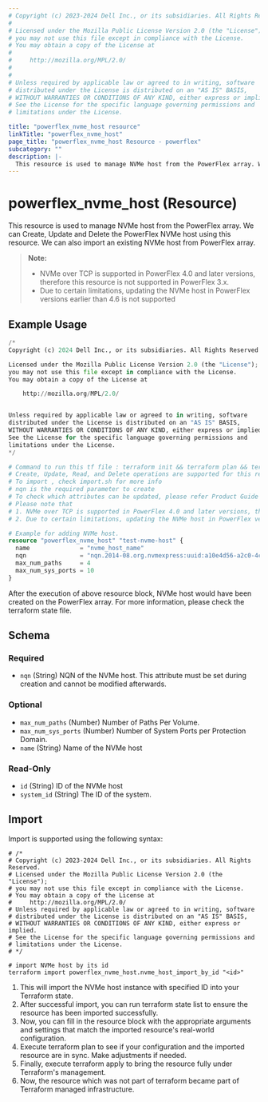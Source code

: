 ```yaml
---
# Copyright (c) 2023-2024 Dell Inc., or its subsidiaries. All Rights Reserved.
# 
# Licensed under the Mozilla Public License Version 2.0 (the "License");
# you may not use this file except in compliance with the License.
# You may obtain a copy of the License at
# 
#     http://mozilla.org/MPL/2.0/
# 
# 
# Unless required by applicable law or agreed to in writing, software
# distributed under the License is distributed on an "AS IS" BASIS,
# WITHOUT WARRANTIES OR CONDITIONS OF ANY KIND, either express or implied.
# See the License for the specific language governing permissions and
# limitations under the License.

title: "powerflex_nvme_host resource"
linkTitle: "powerflex_nvme_host"
page_title: "powerflex_nvme_host Resource - powerflex"
subcategory: ""
description: |-
  This resource is used to manage NVMe host from the PowerFlex array. We can Create, Update and Delete the PowerFlex NVMe host using this resource. We can also import an existing NVMe host from PowerFlex array.
---
```


# powerflex_nvme_host (Resource)

This resource is used to manage NVMe host from the PowerFlex array. We can Create, Update and Delete the PowerFlex NVMe host using this resource. We can also import an existing NVMe host from PowerFlex array.

> **Note:** 
>  - NVMe over TCP is supported in PowerFlex 4.0 and later versions, therefore this resource is not supported in PowerFlex 3.x.
>  - Due to certain limitations, updating the NVMe host in PowerFlex versions earlier than 4.6 is not supported


## Example Usage

```terraform
/*
Copyright (c) 2024 Dell Inc., or its subsidiaries. All Rights Reserved.

Licensed under the Mozilla Public License Version 2.0 (the "License");
you may not use this file except in compliance with the License.
You may obtain a copy of the License at

    http://mozilla.org/MPL/2.0/


Unless required by applicable law or agreed to in writing, software
distributed under the License is distributed on an "AS IS" BASIS,
WITHOUT WARRANTIES OR CONDITIONS OF ANY KIND, either express or implied.
See the License for the specific language governing permissions and
limitations under the License.
*/

# Command to run this tf file : terraform init && terraform plan && terraform apply.
# Create, Update, Read, and Delete operations are supported for this resource.
# To import , check import.sh for more info
# nqn is the required parameter to create
# To check which attributes can be updated, please refer Product Guide in the documentation
# Please note that 
# 1. NVMe over TCP is supported in PowerFlex 4.0 and later versions, therefore this resource is not supported in PowerFlex 3.x.
# 2. Due to certain limitations, updating the NVMe host in PowerFlex versions earlier than 4.6 is not supported

# Example for adding NVMe host.
resource "powerflex_nvme_host" "test-nvme-host" {
  name              = "nvme_host_name"
  nqn               = "nqn.2014-08.org.nvmexpress:uuid:a10e4d56-a2c0-4cab-9a0a-9a7a4ebb8c0e"
  max_num_paths     = 4
  max_num_sys_ports = 10
}
```

After the execution of above resource block, NVMe host would have been created on the PowerFlex array. For more information, please check the terraform state file.

<!-- schema generated by tfplugindocs -->
## Schema

### Required

- `nqn` (String) NQN of the NVMe host. This attribute must be set during creation and cannot be modified afterwards.

### Optional

- `max_num_paths` (Number) Number of Paths Per Volume.
- `max_num_sys_ports` (Number) Number of System Ports per Protection Domain.
- `name` (String) Name of the NVMe host

### Read-Only

- `id` (String) ID of the NVMe host
- `system_id` (String) The ID of the system.

## Import

Import is supported using the following syntax:

```shell
# /*
# Copyright (c) 2023-2024 Dell Inc., or its subsidiaries. All Rights Reserved.
# Licensed under the Mozilla Public License Version 2.0 (the "License");
# you may not use this file except in compliance with the License.
# You may obtain a copy of the License at
#     http://mozilla.org/MPL/2.0/
# Unless required by applicable law or agreed to in writing, software
# distributed under the License is distributed on an "AS IS" BASIS,
# WITHOUT WARRANTIES OR CONDITIONS OF ANY KIND, either express or implied.
# See the License for the specific language governing permissions and
# limitations under the License.
# */

# import NVMe host by its id
terraform import powerflex_nvme_host.nvme_host_import_by_id "<id>"
```

1. This will import the NVMe host instance with specified ID into your Terraform state.
2. After successful import, you can run terraform state list to ensure the resource has been imported successfully.
3. Now, you can fill in the resource block with the appropriate arguments and settings that match the imported resource's real-world configuration.
4. Execute terraform plan to see if your configuration and the imported resource are in sync. Make adjustments if needed.
5. Finally, execute terraform apply to bring the resource fully under Terraform's management.
6. Now, the resource which was not part of terraform became part of Terraform managed infrastructure.